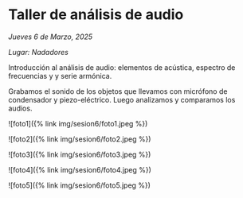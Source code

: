 # Taller de análisis de audio

_Jueves 6 de Marzo, 2025_

_Lugar: Nadadores_

Introducción al análisis de audio: elementos de acústica, espectro de frecuencias y
y serie armónica.

Grabamos el sonido de los objetos que llevamos con micrófono de condensador y piezo-eléctrico.
Luego analizamos y comparamos los audios.

![foto1]({% link img/sesion6/foto1.jpeg %})

![foto2]({% link img/sesion6/foto2.jpeg %})

![foto3]({% link img/sesion6/foto3.jpeg %})

![foto4]({% link img/sesion6/foto4.jpeg %})

![foto5]({% link img/sesion6/foto5.jpeg %})
